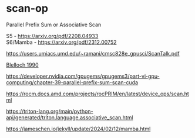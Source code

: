 # scan-op
Parallel Prefix Sum or Associative Scan

S5 - https://arxiv.org/pdf/2208.04933 \
S6/Mamba - https://arxiv.org/pdf/2312.00752

https://users.umiacs.umd.edu/~ramani/cmsc828e_gpusci/ScanTalk.pdf

[Blelloch 1990](https://www.cs.cmu.edu/~scandal/papers/CMU-CS-90-190.html)

https://developer.nvidia.com/gpugems/gpugems3/part-vi-gpu-computing/chapter-39-parallel-prefix-sum-scan-cuda

https://rocm.docs.amd.com/projects/rocPRIM/en/latest/device_ops/scan.html

https://triton-lang.org/main/python-api/generated/triton.language.associative_scan.html

https://jameschen.io/jekyll/update/2024/02/12/mamba.html